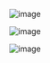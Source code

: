 ![image](https://user-images.githubusercontent.com/65839541/131939069-83ecb852-5f54-4d5d-8cd9-7de3553d7845.png)


![image](https://user-images.githubusercontent.com/65839541/131937481-a011a1f7-748e-41b6-b008-fc4353ade308.png)

![image](https://user-images.githubusercontent.com/65839541/131938318-a0f9610c-a100-4768-9312-c6e58f8a2196.png)

